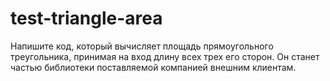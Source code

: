 # test-triangle-area

Напишите код, который вычисляет площадь прямоугольного треугольника, принимая на вход длину всех трех его сторон. Он станет частью библиотеки поставляемой компанией внешним клиентам.
